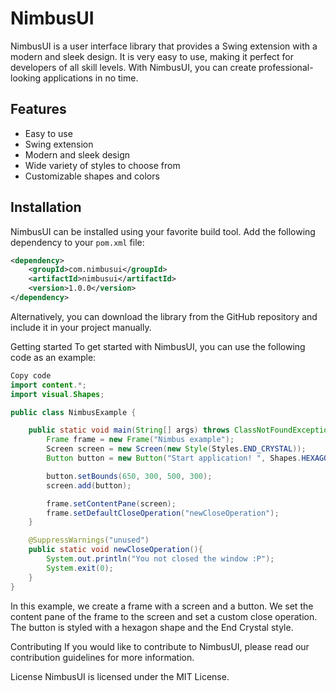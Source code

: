 # NimbusUI

NimbusUI is a user interface library that provides a Swing extension with a modern and sleek design. It is very easy to use, making it perfect for developers of all skill levels. With NimbusUI, you can create professional-looking applications in no time.

## Features

- Easy to use
- Swing extension
- Modern and sleek design
- Wide variety of styles to choose from
- Customizable shapes and colors

## Installation

NimbusUI can be installed using your favorite build tool. Add the following dependency to your `pom.xml` file:

```xml
<dependency>
    <groupId>com.nimbusui</groupId>
    <artifactId>nimbusui</artifactId>
    <version>1.0.0</version>
</dependency>
```
Alternatively, you can download the library from the GitHub repository and include it in your project manually.

Getting started
To get started with NimbusUI, you can use the following code as an example:

```java
Copy code
import content.*;
import visual.Shapes;

public class NimbusExample {

    public static void main(String[] args) throws ClassNotFoundException, NoSuchMethodException {
        Frame frame = new Frame("Nimbus example");
        Screen screen = new Screen(new Style(Styles.END_CRYSTAL));
        Button button = new Button("Start application! ", Shapes.HEXAGON);

        button.setBounds(650, 300, 500, 300);
        screen.add(button);

        frame.setContentPane(screen);
        frame.setDefaultCloseOperation("newCloseOperation");
    }

    @SuppressWarnings("unused")
    public static void newCloseOperation(){
        System.out.println("You not closed the window :P");
        System.exit(0);
    }
}
```
In this example, we create a frame with a screen and a button. We set the content pane of the frame to the screen and set a custom close operation. The button is styled with a hexagon shape and the End Crystal style.

Contributing
If you would like to contribute to NimbusUI, please read our contribution guidelines for more information.

License
NimbusUI is licensed under the MIT License.
